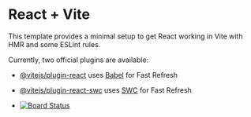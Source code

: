 # React + Vite

This template provides a minimal setup to get React working in Vite with HMR and some ESLint rules.

Currently, two official plugins are available:

- [@vitejs/plugin-react](https://github.com/vitejs/vite-plugin-react/blob/main/packages/plugin-react/README.md) uses [Babel](https://babeljs.io/) for Fast Refresh
- [@vitejs/plugin-react-swc](https://github.com/vitejs/vite-plugin-react-swc) uses [SWC](https://swc.rs/) for Fast Refresh

- [![Board Status](https://dev.azure.com/k201892/63a8d375-2b5f-4d82-9aee-bdf334295c39/85a258f4-4f6c-46ab-9a30-10b5456155f3/_apis/work/boardbadge/4ff28744-6d8e-469a-a533-c0e637702f45)](https://dev.azure.com/k201892/63a8d375-2b5f-4d82-9aee-bdf334295c39/_boards/board/t/85a258f4-4f6c-46ab-9a30-10b5456155f3/Backlog%20items/)
